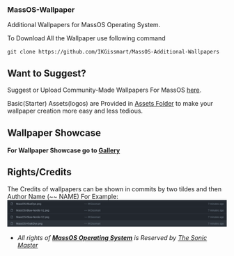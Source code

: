 ### MassOS-Wallpaper
Additional Wallpapers for MassOS Operating System.

To Download All the Wallpaper use following command
```
git clone https://github.com/IKGissmart/MassOS-Additional-Wallpapers
``` 
## Want to Suggest? 
Suggest or Upload Community-Made Wallpapers For MassOS [here](https://github.com/IKGissmart/MassOS-Additional-Wallpapers/issues/2).

Basic(Starter) Assets(logos) are Provided in [Assets Folder](https://github.com/IKGissmart/MassOS-Additional-Wallpapers/tree/main/Basic-Assets) to make your wallpaper creation more easy and less tedious.
## Wallpaper Showcase 
#### For Wallpaper Showcase go to [**Gallery**](https://github.com/IKGissmart/MassOS-Additional-Wallpapers/blob/main/Gallery.md)

## Rights/Credits 
The Credits of wallpapers can be shown in commits by two tildes and then Author Name (~~ NAME) For Example: ![](credits-scr.png)
- _All rights of **[MassOS Operating System](https://github.com/TheSonicMaster/MassOS)** is Reserved by [The Sonic Master](https://github.com/TheSonicMaster)_
